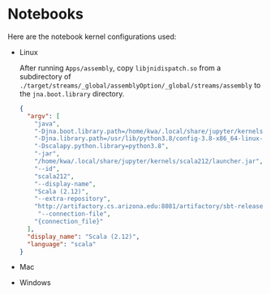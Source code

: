 # Notebooks

Here are the notebook kernel configurations used:

* Linux
    
    After running `Apps/assembly`, copy `libjnidispatch.so` from a subdirectory of `./target/streams/_global/assemblyOption/_global/streams/assembly` to the `jna.boot.library` directory.

    ```json
    {
      "argv": [
        "java",
        "-Djna.boot.library.path=/home/kwa/.local/share/jupyter/kernels/scala212",
        "-Djna.library.path=/usr/lib/python3.8/config-3.8-x86_64-linux-gnu:/usr/lib",
        "-Dscalapy.python.library=python3.8",
        "-jar",
        "/home/kwa/.local/share/jupyter/kernels/scala212/launcher.jar",
        "--id",
        "scala212",
        "--display-name",
        "Scala (2.12)",
        "--extra-repository",
        "http://artifactory.cs.arizona.edu:8081/artifactory/sbt-release",
         "--connection-file",
        "{connection_file}"
      ],
      "display_name": "Scala (2.12)",
      "language": "scala"
    }
   ```
  
* Mac


* Windows
